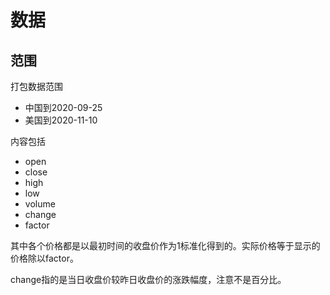 # 数据

## 范围

打包数据范围
- 中国到2020-09-25
- 美国到2020-11-10

内容包括
- open
- close
- high
- low
- volume
- change
- factor

其中各个价格都是以最初时间的收盘价作为1标准化得到的。实际价格等于显示的价格除以factor。

change指的是当日收盘价较昨日收盘价的涨跌幅度，注意不是百分比。

